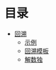 # 目录

- [回溯](backtrack.md)
  - [示例](backtrack.md#示例)
  - [回溯模板](backtrack.md#回溯模板)
  - [解数独](backtrack.md#解数独)
